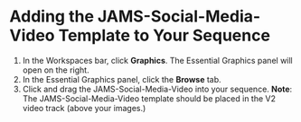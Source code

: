 # Adding the JAMS-Social-Media-Video Template to Your Sequence

1. In the Workspaces bar, click **Graphics**. The Essential Graphics panel will open on the right.
2. In the Essential Graphics panel, click the **Browse** tab.
3. Click and drag the JAMS-Social-Media-Video into your sequence. **Note**: The JAMS-Social-Media-Video template should be placed in the V2 video track (above your images.)



